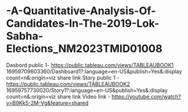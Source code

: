 # -A-Quantitative-Analysis-Of-Candidates-In-The-2019-Lok-Sabha-Elections_NM2023TMID01008
Dasbord public 1- https://public.tableau.com/views/TABLEAUBOOK1 16959709803360/Dashboard1?:language=en-US&publish=Yes&:display count=n&:origin=viz share link
Story public 1 -  https://public.tableau.com/views/TABLEAUBOOK2 16959757730020/Story1?:language=en-US&publish=Yes&:display count=n&:origin=viz share link
Video link - https://youtube.com/watch?v=B9Kk5-2M-Vg&feature=shared
